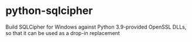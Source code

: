 # python-sqlcipher
Build SQLCipher for Windows against Python 3.9-provided OpenSSL DLLs, so that it can be used as a drop-in replacement
